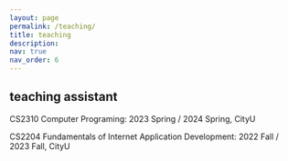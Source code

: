 ```yaml
---
layout: page
permalink: /teaching/
title: teaching
description: 
nav: true
nav_order: 6
---
```


## teaching assistant

CS2310 Computer Programing: 2023 Spring / 2024 Spring, CityU

CS2204 Fundamentals of Internet Application Development: 2022 Fall / 2023 Fall, CityU
